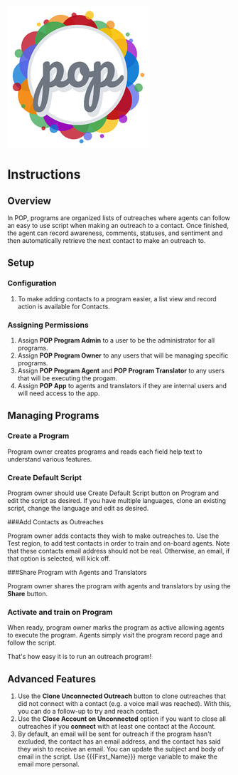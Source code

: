 ![POP Logo](img/pop-logo_320px.png "POP")

# Instructions

## Overview
In POP, programs are organized lists of outreaches where agents can follow an easy to use script when making an outreach to a contact. Once finished, the agent can record awareness, comments, statuses, and sentiment and then automatically retrieve the next contact to make an outreach to.

## Setup

### Configuration

1. To make adding contacts to a program easier, a list view and record action is available for Contacts.

### Assigning Permissions

1. Assign **POP Program Admin** to a user to be the administrator for all programs.
2. Assign **POP Program Owner** to any users that will be managing specific programs.
3. Assign **POP Program Agent** and **POP Program Translator** to any users that will be executing the progam.
4. Assign **POP App** to agents and translators if they are internal users and will need access to the app.

## Managing Programs

### Create a Program

Program owner creates programs and reads each field help text to understand various features.

### Create Default Script
 
Program owner should use Create Default Script button on Program and edit the script as desired. If you have multiple languages, clone an existing script, change the language and edit as desired.

###Add Contacts as Outreaches

Program owner adds contacts they wish to make outreaches to. Use the Test region, to add test contacts in order to train and on-board agents. Note that these contacts email address should not be real. Otherwise, an email, if that option is selected, will kick off.

###Share Program with Agents and Translators

Program owner shares the program with agents and translators by using the **Share** button.

### Activate and train on Program

When ready, program owner marks the program as active allowing agents to execute the program. Agents simply visit the program record page and follow the script.

That's how easy it is to run an outreach program!

## Advanced Features

1. Use the **Clone Unconnected Outreach** button to clone outreaches that did not connect with a contact (e.g. a voice mail was reached). With this, you can do a follow-up to try and reach contact.
2. Use the **Close Account on Unconnected** option if you want to close all outreaches if you **connect** with at least one contact at the Account.
3. By default, an email will be sent for outreach if the program hasn't excluded, the contact has an email address, and the contact has said they wish to receive an email. You can update the subject and body of email in the script. Use {{{First_Name}}} merge variable to make the email more personal.
